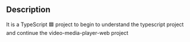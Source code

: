 ## Description

It is a TypeScript 🟦 project to begin to understand the typescript project and continue the video-media-player-web project